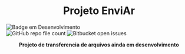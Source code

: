 <h1 align="center"> Projeto EnviAr </h1>


![Badge em Desenvolvimento](http://img.shields.io/static/v1?label=STATUS&message=EM%20DESENVOLVIMENTO&color=GREEN&style=for-the-badge) <br>
<img alt="GitHub repo file count" src="https://img.shields.io/github/directory-file-count/LicasHSG/ProgEnviAr?color=a">
<img alt="Bitbucket open issues" src="https://img.shields.io/bitbucket/issues/LicasHSG/ProgEnviAr?style=plastic">
  
<p align="center" > <strong>Projeto de transferencia de arquivos ainda em desenvolvimento</strong></p>
